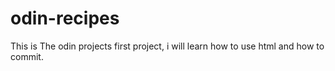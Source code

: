 # odin-recipes
This is The odin projects first project, i will learn how to use html and how to commit.
